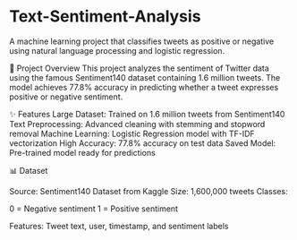 # Text-Sentiment-Analysis

A machine learning project that classifies tweets as positive or negative using natural language processing and logistic regression.

🎯 Project Overview
This project analyzes the sentiment of Twitter data using the famous Sentiment140 dataset containing 1.6 million tweets. The model achieves 77.8% accuracy in predicting whether a tweet expresses positive or negative sentiment.

✨ Features
Large Dataset: Trained on 1.6 million tweets from Sentiment140
Text Preprocessing: Advanced cleaning with stemming and stopword removal
Machine Learning: Logistic Regression model with TF-IDF vectorization
High Accuracy: 77.8% accuracy on test data
Saved Model: Pre-trained model ready for predictions

📊 Dataset

Source: Sentiment140 Dataset from Kaggle
Size: 1,600,000 tweets
Classes:

0 = Negative sentiment
1 = Positive sentiment

Features: Tweet text, user, timestamp, and sentiment labels
